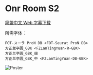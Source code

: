 # Onr Room S2

[简繁中文 Web 字幕下载](https://github.com/Nekomoekissaten-SUB/Nekomoekissaten-poi-Subs/releases/download/pre/One_Room_S2_Web_zho.7z)

所需字体：
```
FOT-スーラ ProN DB <FOT-Seurat ProN DB>
方正兰亭圆_GBK <FZLanTingYuan-R-GBK>
方正兰亭圆_GBK_细
方正兰亭圆_GBK_中 <FZLanTingYuan-DB-GBK>
```

![Poster](http://nekomoe.pages.dev/images/2018-07/OR2.jpg)